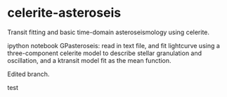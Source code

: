# celerite-asteroseis
Transit fitting and basic time-domain asteroseismology using celerite.

ipython notebook GPasteroseis: read in text file, and fit lightcurve using a three-component celerite model to describe stellar granulation and oscillation, and a ktransit model fit as the mean function.

Edited branch.

test
